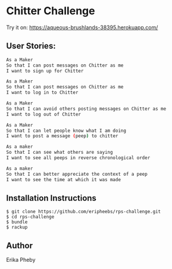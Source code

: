 Chitter Challenge
=================

Try it on: https://aqueous-brushlands-38395.herokuapp.com/

User Stories:
-------

```sh
As a Maker
So that I can post messages on Chitter as me
I want to sign up for Chitter

As a Maker
So that I can post messages on Chitter as me
I want to log in to Chitter

As a Maker
So that I can avoid others posting messages on Chitter as me
I want to log out of Chitter

As a Maker
So that I can let people know what I am doing  
I want to post a message (peep) to chitter

As a maker
So that I can see what others are saying  
I want to see all peeps in reverse chronological order

As a maker
So that I can better appreciate the context of a peep
I want to see the time at which it was made
```

Installation Instructions
-------
```
$ git clone https://github.com/eripheebs/rps-challenge.git
$ cd rps-challenge
$ bundle
$ rackup
```
Author
-------
Erika Pheby
